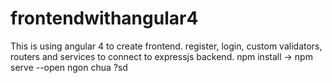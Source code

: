 # frontendwithangular4
This is using angular 4 to create frontend. register, login, custom validators, routers and services to connect to expressjs backend.
npm install -> npm serve --open 
ngon chua ?sd